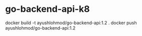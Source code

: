 # go-backend-api-k8

docker build -t ayushlohmod/go-backend-api:1.2 .
docker push ayushlohmod/go-backend-api:1.2
